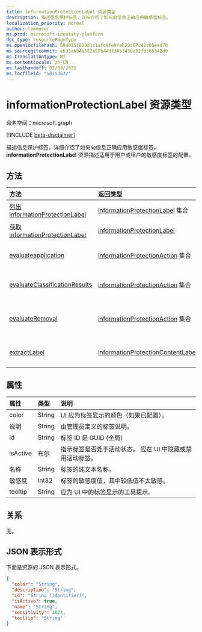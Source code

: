 ```yaml
---
title: informationProtectionLabel 资源类型
description: 描述信息保护标签，详细介绍了如何向信息正确应用敏感度标签。
localization_priority: Normal
author: tommoser
ms.prod: microsoft-identity-platform
doc_type: resourcePageType
ms.openlocfilehash: 694015f819d1c1afc9fe9feb23c67c92c05eed70
ms.sourcegitcommit: eb31a6b4a582a59b44df3453450a82fd366342d0
ms.translationtype: MT
ms.contentlocale: zh-CN
ms.lasthandoff: 02/09/2021
ms.locfileid: "50153622"
---
```

# <a name="informationprotectionlabel-resource-type"></a>informationProtectionLabel 资源类型

命名空间：microsoft.graph

[!INCLUDE [beta-disclaimer](../../includes/beta-disclaimer.md)]

描述信息保护标签，详细介绍了如何向信息正确应用敏感度标签。 **informationProtectionLabel** 资源描述适用于用户或租户的敏感度标签的配置。  

## <a name="methods"></a>方法

| 方法                                                                                              | 返回类型                                                               | 说明                                                                                                                                                            |
| :-------------------------------------------------------------------------------------------------- | :------------------------------------------------------------------------ | :--------------------------------------------------------------------------------------------------------------------------------------------------------------------- |
| [列出 informationProtectionLabel](../api/informationprotectionpolicy-list-labels.md)                | [informationProtectionLabel](informationprotectionlabel.md) 集合 | 列出用户或租户的所有配置的信息保护标签。                                                                                                |
| [获取 informationProtectionLabel](../api/informationprotectionlabel-get.md)                          | [informationProtectionLabel](informationprotectionlabel.md)               | 给定一个特定的标签 ID，返回 **informationProtectionLabel**。                                                                                                  |
| [evaluateapplication](../api/informationprotectionlabel-evaluateapplication.md)                     | [informationProtectionAction](informationprotectionaction.md) 集合  | 给定 [contentInfo](contentinfo.md) 和 [labelingOptions](labelingoptions.md)的输入，计算应用标签需要的操作集。                      |
| [evaluateClassificationResults](../api/informationprotectionlabel-evaluateclassificationresults.md) | [informationProtectionAction](informationprotectionaction.md) 集合  | 给定 [contentInfo 的输入](contentinfo.md) 和分类结果，计算应用标签需要的操作集。                                  |
| [evaluateRemoval](../api/informationprotectionlabel-evaluateremoval.md)                             | [informationProtectionAction](informationprotectionaction.md) 集合  | 在给定 [contentInfo](contentinfo.md) 和 [downgradeJustification](downgradejustification.md)的输入后，计算删除标签应采取的操作。 |
| [extractLabel](../api/informationprotectionlabel-extractlabel.md)                                   | [informationProtectionContentLabel](informationprotectioncontentlabel.md) | 给定 [contentInfo 的输入](contentinfo.md)，返回元数据表示 [的信息ProtectionLabel](informationprotectionlabel.md) 的详细信息。       |

## <a name="properties"></a>属性

| 属性    | 类型    | 说明                                                                                     |
| :---------- | :------ | :---------------------------------------------------------------------------------------------- |
| color       | String  | UI 应为标签显示的颜色（如果已配置）。                              |
| 说明 | String  | 由管理员定义的标签说明。                                                    |
| id          | String  | 标签 ID 是 GUID (全局)                                              |
| isActive    | 布尔 | 指示标签是否处于活动状态。 应在 UI 中隐藏或禁用活动标签。 |
| 名称        | String  | 标签的纯文本名称。                                                                |
| 敏感度 | Int32   | 标签的敏感度值，其中较低值不太敏感。                              |
| tooltip     | String  | 应为 UI 中的标签显示的工具提示。                                     |

## <a name="relationships"></a>关系

无。

## <a name="json-representation"></a>JSON 表示形式

下面是资源的 JSON 表示形式。

<!-- {
  "blockType": "resource",
  "optionalProperties": [

  ],
  "@odata.type": "microsoft.graph.informationProtectionLabel",
  "keyProperty": "id"
}-->

```json
{
  "color": "String",
  "description": "String",
  "id": "String (identifier)",
  "isActive": true,
  "name": "String",
  "sensitivity": 1024,
  "tooltip": "String"
}
```

<!-- uuid: 16cd6b66-4b1a-43a1-adaf-3a886856ed98
2019-02-04 14:57:30 UTC -->
<!-- {
  "type": "#page.annotation",
  "description": "informationProtectionLabel resource",
  "keywords": "",
  "section": "documentation",
  "tocPath": ""
}-->


